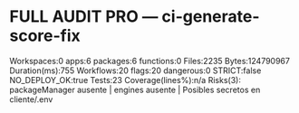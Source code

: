 # FULL AUDIT PRO — ci-generate-score-fix
Workspaces:0 apps:6 packages:6 functions:0
Files:2235 Bytes:124790967 Duration(ms):755
Workflows:20 flags:20 dangerous:0 STRICT:false NO_DEPLOY_OK:true
Tests:23 Coverage(lines%):n/a
Risks(3): packageManager ausente | engines ausente | Posibles secretos en cliente/.env